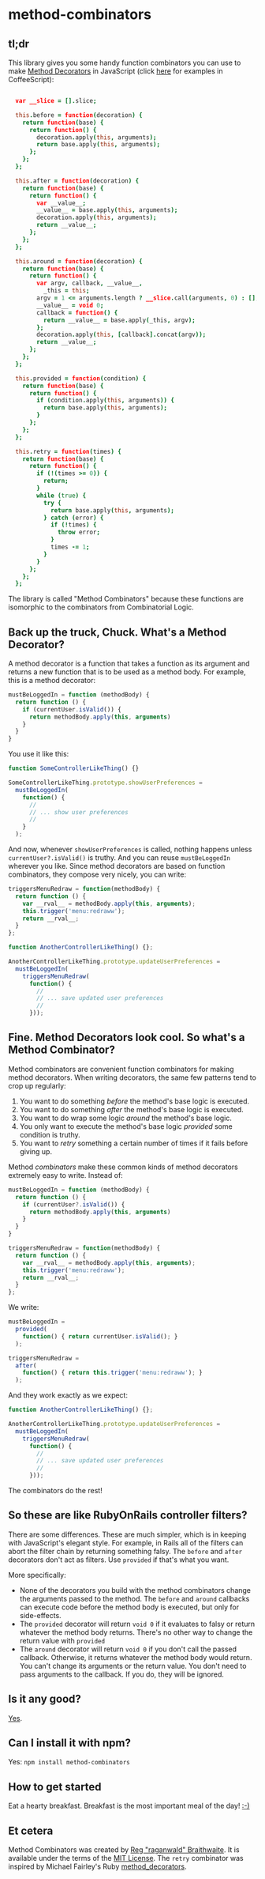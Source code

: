 method-combinators
==================

tl;dr
---

This library gives you some handy function combinators you can use to make [Method Decorators] in JavaScript (click [here](/raganwald/method-combinators/blob/master/README.md) for examples in CoffeeScript):

[Method Decorators]: https://github.com/raganwald/homoiconic/blob/master/2012/08/method-decorators-and-combinators-in-coffeescript.md#method-combinators-in-coffeescript "Method Decorators in CoffeeScript"

```coffeescript

  var __slice = [].slice;

  this.before = function(decoration) {
    return function(base) {
      return function() {
        decoration.apply(this, arguments);
        return base.apply(this, arguments);
      };
    };
  };

  this.after = function(decoration) {
    return function(base) {
      return function() {
        var __value__;
        __value__ = base.apply(this, arguments);
        decoration.apply(this, arguments);
        return __value__;
      };
    };
  };

  this.around = function(decoration) {
    return function(base) {
      return function() {
        var argv, callback, __value__,
          _this = this;
        argv = 1 <= arguments.length ? __slice.call(arguments, 0) : [];
        __value__ = void 0;
        callback = function() {
          return __value__ = base.apply(_this, argv);
        };
        decoration.apply(this, [callback].concat(argv));
        return __value__;
      };
    };
  };

  this.provided = function(condition) {
    return function(base) {
      return function() {
        if (condition.apply(this, arguments)) {
          return base.apply(this, arguments);
        }
      };
    };
  };

  this.retry = function(times) {
    return function(base) {
      return function() {
        if (!(times >= 0)) {
          return;
        }
        while (true) {
          try {
            return base.apply(this, arguments);
          } catch (error) {
            if (!times) {
              throw error;
            }
            times -= 1;
          }
        }
      };
    };
  };
```

The library is called "Method Combinators" because these functions are isomorphic to the combinators from Combinatorial Logic.

Back up the truck, Chuck. What's a Method Decorator?
---

A method decorator is a function that takes a function as its argument and returns a new function that is to be used as a method body. For example, this is a method decorator:

```javascript
mustBeLoggedIn = function (methodBody) {
  return function () {
    if (currentUser.isValid()) {
      return methodBody.apply(this, arguments)
    }
  }
}
```

You use it like this:

```javascript
function SomeControllerLikeThing() {}

SomeControllerLikeThing.prototype.showUserPreferences =
  mustBeLoggedIn(
    function() {
      //
      // ... show user preferences
      //
    }
  );
```

And now, whenever `showUserPreferences` is called, nothing happens unless `currentUser?.isValid()` is truthy. And you can reuse `mustBeLoggedIn` wherever you like. Since method decorators are based on function combinators, they compose very nicely, you can write:

```javascript
triggersMenuRedraw = function(methodBody) {
  return function () {
    var __rval__ = methodBody.apply(this, arguments);
    this.trigger('menu:redraww');
    return __rval__;
  }
};

function AnotherControllerLikeThing() {};

AnotherControllerLikeThing.prototype.updateUserPreferences =
  mustBeLoggedIn(
    triggersMenuRedraw(
      function() {
        //
        // ... save updated user preferences
        //
      }));
```

Fine. Method Decorators look cool. So what's a Method Combinator?
---

Method combinators are convenient function combinators for making method decorators. When writing decorators, the same few patterns tend to crop up regularly:

1. You want to do something *before* the method's base logic is executed.
2. You want to do something *after* the method's base logic is executed.
3. You want to do wrap some logic *around* the method's base logic.
4. You only want to execute the method's base logic *provided* some condition is truthy.
5. You want to *retry* something a certain number of times if it fails before giving up.

Method *combinators* make these common kinds of method decorators extremely easy to write. Instead of:

```javascript
mustBeLoggedIn = function (methodBody) {
  return function () {
    if (currentUser?.isValid()) {
      return methodBody.apply(this, arguments)
    }
  }
}

triggersMenuRedraw = function(methodBody) {
  return function () {
    var __rval__ = methodBody.apply(this, arguments);
    this.trigger('menu:redraww');
    return __rval__;
  }
};
```

We write:

```javascript
mustBeLoggedIn =
  provided(
    function() { return currentUser.isValid(); }
  );

triggersMenuRedraw = 
  after(
    function() { return this.trigger('menu:redraww'); }
  );
```

And they work exactly as we expect:

```javascript
function AnotherControllerLikeThing() {};

AnotherControllerLikeThing.prototype.updateUserPreferences =
  mustBeLoggedIn(
    triggersMenuRedraw(
      function() {
        //
        // ... save updated user preferences
        //
      }));
```

The combinators do the rest!

So these are like RubyOnRails controller filters?
---

There are some differences. These are much simpler, which is in keeping with JavaScript's elegant style. For example, in Rails all of the filters can abort the filter chain by returning something falsy. The `before` and `after` decorators don't act as filters. Use `provided` if that's what you want.

More specifically:

* None of the decorators you build with the method combinators change the arguments passed to the method. The `before` and `around` callbacks can execute code before the method body is executed, but only for side-effects.
* The `provided` decorator will return `void 0` if it evaluates to falsy or return whatever the method body returns. There's no other way to change the return value with `provided`
* The `around` decorator will return `void 0` if you don't call the passed callback. Otherwise, it returns whatever the method body would return. You can't change its arguments or the return value. You don't need to pass arguments to the callback. If you do, they will be ignored.

Is it any good?
---

[Yes][y].

[y]: http://news.ycombinator.com/item?id=3067434

[js]: https://github.com/raganwald/method-combinators/blob/master/lib/method-combinators.js

Can I install it with npm?
---

Yes: `npm install method-combinators`

How to get started
---

Eat a hearty breakfast. Breakfast is the most important meal of the day! [:-)](https://github.com/facebook/javelin/)

Et cetera
---

Method Combinators was created by [Reg "raganwald" Braithwaite][raganwald]. It is available under the terms of the [MIT License][lic]. The `retry` combinator was inspired by Michael Fairley's Ruby [method_decorators](https://github.com/michaelfairley/method_decorators).

[raganwald]: http://braythwayt.com
[lic]: https://github.com/raganwald/method-combinators/blob/master/license.md